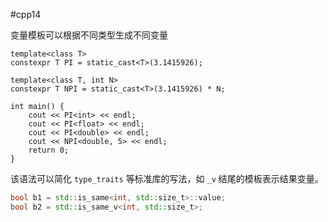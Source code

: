 #cpp14 

变量模板可以根据不同类型生成不同变量

```run-cpp
template<class T>
constexpr T PI = static_cast<T>(3.1415926);

template<class T, int N>
constexpr T NPI = static_cast<T>(3.1415926) * N;

int main() {
    cout << PI<int> << endl;
    cout << PI<float> << endl;
    cout << PI<double> << endl;
    cout << NPI<double, 5> << endl;
    return 0;
}
```

该语法可以简化 `type_traits` 等标准库的写法，如 `_v` 结尾的模板表示结果变量。

```c++
bool b1 = std::is_same<int, std::size_t>::value;
bool b2 = std::is_same_v<int, std::size_t>;
```
